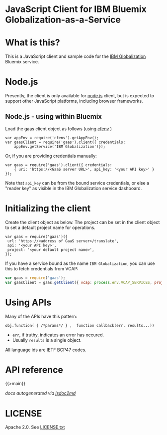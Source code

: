 JavaScript Client for IBM Bluemix Globalization-as-a-Service
===
<!--
/*	
 * Copyright IBM Corp. 2015
 *
 * Licensed under the Apache License, Version 2.0 (the "License");
 * you may not use this file except in compliance with the License.
 * You may obtain a copy of the License at
 *
 * http://www.apache.org/licenses/LICENSE-2.0
 *
 * Unless required by applicable law or agreed to in writing, software
 * distributed under the License is distributed on an "AS IS" BASIS,
 * WITHOUT WARRANTIES OR CONDITIONS OF ANY KIND, either express or implied.
 * See the License for the specific language governing permissions and
 * limitations under the License.
 */
-->

# What is this?

This is a JavaScript client and sample code for the
[IBM Globalization](https://www.ng.bluemix.net/docs/#services/Globalization/index.html#globalization)
Bluemix service.

# Node.js

Presently, the client is only available for [node.js](http://nodejs.org) client, but is expected to
support other JavaScript platforms, including browser frameworks.


## Node.js - using within Bluemix

Load the gaas client object as follows (using [cfenv](https://www.npmjs.com/package/cfenv) )

    var appEnv = require('cfenv').getAppEnv();
    var gaasClient = require('gaas').client({ credentials:
        appEnv.getService('IBM Globalization')});

Or, if you are providing credentials manually:

    var gaas = require('gaas').client({ credentials:
        { uri: 'https://<GaaS server URL>', api_key: '<your API key>' }
    });

Note that `api_key` can be from the bound service credentials, or else a "reader key" as
visible in the IBM Globalization service dashboard.
    

Initializing the client
==

Create the client object as below. The project can be set in the client object
to set a default project name for operations.


    var gaas = require('gaas')({
     url: 'https://<address of GaaS server>/translate',
     api: '<your API key>',
     project: '<your default project name>',
    });

If you have a service bound as the name `IBM Globalization`,
you can use this to fetch credentials from VCAP:

``` js
var gaas = require('gaas');
var gaasClient = gaas.getClient({ vcap: process.env.VCAP_SERVICES, project: 'MyProject'});
```

Using APIs
==

Many of the APIs have this pattern:

`obj.function( { /*params*/ } ,  function callback(err, results...))`

* `err`, if truthy, indicates an error has occured.
* Usually `results` is a single object.

All language ids are IETF BCP47 codes.

API reference
===
{{>main}}

*docs autogenerated via [jsdoc2md](https://github.com/jsdoc2md/jsdoc-to-markdown)*


LICENSE
===
Apache 2.0. See [LICENSE.txt](LICENSE.txt)
